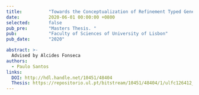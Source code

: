 ```yaml
---
title:          "Towards the Conceptualization of Refinement Typed Genetic Programming"
date:           2020-06-01 00:00:00 +0800
selected:       false
pub_pre:        "Masters Thesis. "
pub:            "Faculty of Sciences of University of Lisbon"
pub_date:       "2020"

abstract: >-
  Advised by Alcides Fonseca
authors:
  - Paulo Santos
links:
  DOI: http://hdl.handle.net/10451/48404
  Thesis: https://repositorio.ul.pt/bitstream/10451/48404/1/ulfc126412_tm_Paulo_Santos.pdf
---
```

